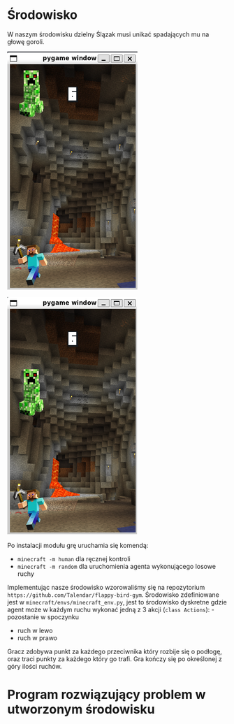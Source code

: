 # Środowisko
W naszym środowisku dzielny Ślązak musi unikać spadających mu na głowę goroli.

![](2024-05-05-20-04-31.png)

![](2024-05-05-20-04-43.png)

Po instalacji modułu grę uruchamia się komendą:
- `minecraft -m human` dla ręcznej kontroli
- `minecraft -m random` dla uruchomienia agenta wykonującego losowe ruchy

Implementując nasze środowisko wzorowaliśmy się na repozytorium `https://github.com/Talendar/flappy-bird-gym`. Środowisko zdefiniowane jest w `minecraft/envs/minecraft_env.py`, jest to środowisko dyskretne gdzie agent może w każdym ruchu wykonać jedną z 3 akcji (`class Actions`): - pozostanie w spoczynku
- ruch w lewo
- ruch w prawo

Gracz zdobywa punkt za każdego przeciwnika który rozbije się o podłogę, oraz traci punkty za każdego który go trafi. Gra kończy się po określonej z góry ilości ruchów.

# Program rozwiązujący problem w utworzonym środowisku

